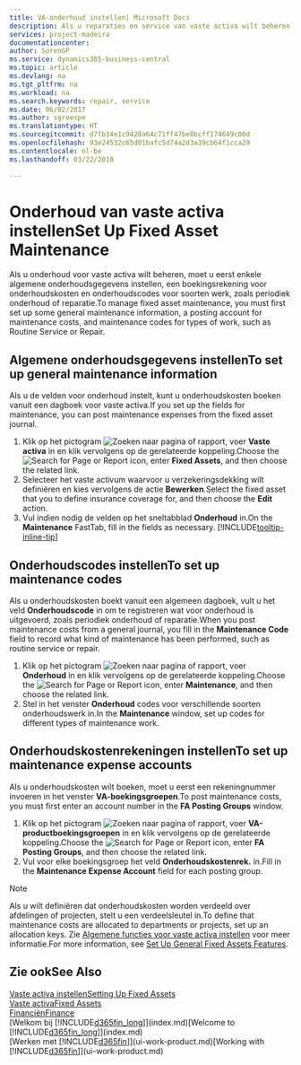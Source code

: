 ```yaml
---
title: VA-onderhoud instellen| Microsoft Docs
description: Als u reparaties en service van vaste activa wilt beheren, geeft u algemene onderhoudsinformatie, codes voor het soort werk en een boekingsrekening voor kosten op.
services: project-madeira
documentationcenter: 
author: SorenGP
ms.service: dynamics365-business-central
ms.topic: article
ms.devlang: na
ms.tgt_pltfrm: na
ms.workload: na
ms.search.keywords: repair, service
ms.date: 06/02/2017
ms.author: sgroespe
ms.translationtype: HT
ms.sourcegitcommit: d7fb34e1c9428a64c71ff47be8bcff174649c00d
ms.openlocfilehash: 93e24532c65d01bafc5d74a2d3a39cb64f1cca29
ms.contentlocale: nl-be
ms.lasthandoff: 03/22/2018

---
```

# <a name="set-up-fixed-asset-maintenance"></a><span data-ttu-id="21478-103">Onderhoud van vaste activa instellen</span><span class="sxs-lookup"><span data-stu-id="21478-103">Set Up Fixed Asset Maintenance</span></span>
<span data-ttu-id="21478-104">Als u onderhoud voor vaste activa wilt beheren, moet u eerst enkele algemene onderhoudsgegevens instellen, een boekingsrekening voor onderhoudskosten en onderhoudscodes voor soorten werk, zoals periodiek onderhoud of reparatie.</span><span class="sxs-lookup"><span data-stu-id="21478-104">To manage fixed asset maintenance, you must first set up some general maintenance information, a posting account for maintenance costs, and maintenance codes for types of work, such as Routine Service or Repair.</span></span>

## <a name="to-set-up-general-maintenance-information"></a><span data-ttu-id="21478-105">Algemene onderhoudsgegevens instellen</span><span class="sxs-lookup"><span data-stu-id="21478-105">To set up general maintenance information</span></span>
<span data-ttu-id="21478-106">Als u de velden voor onderhoud instelt, kunt u onderhoudskosten boeken vanuit een dagboek voor vaste activa.</span><span class="sxs-lookup"><span data-stu-id="21478-106">If you set up the fields for maintenance, you can post maintenance expenses from the fixed asset journal.</span></span>

1. <span data-ttu-id="21478-107">Klik op het pictogram ![Zoeken naar pagina of rapport](media/ui-search/search_small.png "pictogram Zoeken naar pagina of rapport"), voer **Vaste activa** in en klik vervolgens op de gerelateerde koppeling.</span><span class="sxs-lookup"><span data-stu-id="21478-107">Choose the ![Search for Page or Report](media/ui-search/search_small.png "Search for Page or Report icon") icon, enter **Fixed Assets**, and then choose the related link.</span></span>
2. <span data-ttu-id="21478-108">Selecteer het vaste activum waarvoor u verzekeringsdekking wilt definiëren en kies vervolgens de actie **Bewerken**.</span><span class="sxs-lookup"><span data-stu-id="21478-108">Select the fixed asset that you to define insurance coverage for, and then choose the **Edit** action.</span></span>
3. <span data-ttu-id="21478-109">Vul indien nodig de velden op het sneltabblad **Onderhoud** in.</span><span class="sxs-lookup"><span data-stu-id="21478-109">On the **Maintenance** FastTab, fill in the fields as necessary.</span></span> [!INCLUDE[tooltip-inline-tip](includes/tooltip-inline-tip_md.md)]

## <a name="to-set-up-maintenance-codes"></a><span data-ttu-id="21478-110">Onderhoudscodes instellen</span><span class="sxs-lookup"><span data-stu-id="21478-110">To set up maintenance codes</span></span>
<span data-ttu-id="21478-111">Als u onderhoudskosten boekt vanuit een algemeen dagboek, vult u het veld **Onderhoudscode** in om te registreren wat voor onderhoud is uitgevoerd, zoals periodiek onderhoud of reparatie.</span><span class="sxs-lookup"><span data-stu-id="21478-111">When you post maintenance costs from a general journal, you fill in the **Maintenance Code** field to record what kind of maintenance has been performed, such as routine service or repair.</span></span>

1. <span data-ttu-id="21478-112">Klik op het pictogram ![Zoeken naar pagina of rapport](media/ui-search/search_small.png "pictogram Zoeken naar pagina of rapport"), voer **Onderhoud** in en klik vervolgens op de gerelateerde koppeling.</span><span class="sxs-lookup"><span data-stu-id="21478-112">Choose the ![Search for Page or Report](media/ui-search/search_small.png "Search for Page or Report icon") icon, enter **Maintenance**, and then choose the related link.</span></span>
2. <span data-ttu-id="21478-113">Stel in het venster **Onderhoud** codes voor verschillende soorten onderhoudswerk in.</span><span class="sxs-lookup"><span data-stu-id="21478-113">In the **Maintenance** window, set up codes for different types of maintenance work.</span></span>

## <a name="to-set-up-maintenance-expense-accounts"></a><span data-ttu-id="21478-114">Onderhoudskostenrekeningen instellen</span><span class="sxs-lookup"><span data-stu-id="21478-114">To set up maintenance expense accounts</span></span>
<span data-ttu-id="21478-115">Als u onderhoudskosten wilt boeken, moet u eerst een rekeningnummer invoeren in het venster **VA-boekingsgroepen**.</span><span class="sxs-lookup"><span data-stu-id="21478-115">To post maintenance costs, you must first enter an account number in the **FA Posting Groups** window.</span></span>

1. <span data-ttu-id="21478-116">Klik op het pictogram ![Zoeken naar pagina of rapport](media/ui-search/search_small.png "pictogram Zoeken naar pagina of rapport"), voer **VA-productboekingsgroepen** in en klik vervolgens op de gerelateerde koppeling.</span><span class="sxs-lookup"><span data-stu-id="21478-116">Choose the ![Search for Page or Report](media/ui-search/search_small.png "Search for Page or Report icon") icon, enter **FA Posting Groups**, and then choose the related link.</span></span>
2. <span data-ttu-id="21478-117">Vul voor elke boekingsgroep het veld **Onderhoudskostenrek.** in.</span><span class="sxs-lookup"><span data-stu-id="21478-117">Fill in the **Maintenance Expense Account** field for each posting group.</span></span>

> [!NOTE]  
>   <span data-ttu-id="21478-118">Als u wilt definiëren dat onderhoudskosten worden verdeeld over afdelingen of projecten, stelt u een verdeelsleutel in.</span><span class="sxs-lookup"><span data-stu-id="21478-118">To define that maintenance costs are allocated to departments or projects, set up an allocation keys.</span></span> <span data-ttu-id="21478-119">Zie [Algemene functies voor vaste activa instellen](fa-how-setup-general.md) voor meer informatie.</span><span class="sxs-lookup"><span data-stu-id="21478-119">For more information, see [Set Up General Fixed Assets Features](fa-how-setup-general.md).</span></span>

## <a name="see-also"></a><span data-ttu-id="21478-120">Zie ook</span><span class="sxs-lookup"><span data-stu-id="21478-120">See Also</span></span>
[<span data-ttu-id="21478-121">Vaste activa instellen</span><span class="sxs-lookup"><span data-stu-id="21478-121">Setting Up Fixed Assets</span></span>](fa-setup.md)  
[<span data-ttu-id="21478-122">Vaste activa</span><span class="sxs-lookup"><span data-stu-id="21478-122">Fixed Assets</span></span>](fa-manage.md)  
[<span data-ttu-id="21478-123">Financiën</span><span class="sxs-lookup"><span data-stu-id="21478-123">Finance</span></span>](finance.md)  
<span data-ttu-id="21478-124">[Welkom bij [!INCLUDE[d365fin_long](includes/d365fin_long_md.md)]](index.md)</span><span class="sxs-lookup"><span data-stu-id="21478-124">[Welcome to [!INCLUDE[d365fin_long](includes/d365fin_long_md.md)]](index.md)</span></span>  
<span data-ttu-id="21478-125">[Werken met [!INCLUDE[d365fin](includes/d365fin_md.md)]](ui-work-product.md)</span><span class="sxs-lookup"><span data-stu-id="21478-125">[Working with [!INCLUDE[d365fin](includes/d365fin_md.md)]](ui-work-product.md)</span></span>

